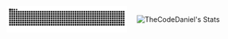 
<div style="display: flex; align-items: center; gap: 20px;">
<!--   <img src="http://github-readme-streak-stats.herokuapp.com?user=TheCodeDaniel&theme=dark&background=000000" alt="GitHub Streak" style="width: 48%;"/> -->
  <img src="https://raw.githubusercontent.com/TheCodeDaniel/TheCodeDaniel/output/snake.svg" alt="Snake animation" style="width: 48%;" />
  <img src="https://github-readme-stats.vercel.app/api?username=TheCodeDaniel&theme=dark&show_icons=true&hide_border=true&count_private=true" alt="TheCodeDaniel's Stats" style="width: 48%;"/>
</div>







